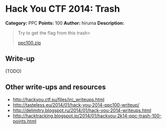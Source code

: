 # Hack You CTF 2014: Trash

**Category:** PPC
**Points:** 100
**Author:** hiruma
**Description:**

> Try to get the flag from this trash>
>
> [ppc100.zip](ppc100.zip)

## Write-up

(TODO)

## Other write-ups and resources

* <http://hackyou.ctf.su/files/irc_writeups.html>
* <http://tasteless.eu/2014/01/hack-you-2014-ppc100-writeup/>
* <http://delimitry.blogspot.ru/2014/01/hack-you-2014-writeups.html>
* <http://hacktracking.blogspot.jp/2014/01/hackyou-2k14-ppc-trash-100-points.html>
